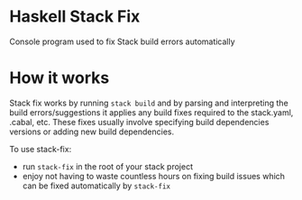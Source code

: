 # Haskell Stack Fix

Console program used to fix Stack build errors automatically

# How it works

Stack fix works by running `stack build` and by parsing and interpreting the build errors/suggestions it applies any build fixes required to the stack.yaml, .cabal, etc. These fixes usually involve specifying build dependencies versions or adding new build dependencies.

To use stack-fix:

* run `stack-fix` in the root of your stack project
* enjoy not having to waste countless hours on fixing build issues which can be fixed automatically by `stack-fix`
